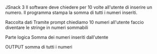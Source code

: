 JSnack 3
Il software deve chiedere per 10 volte all'utente di inserire un numero.
Il programma stampa la somma di tutti i numeri inseriti.

Raccolta dati
Tramite prompt chiediamo 10 numeri all'utente
faccio diventare le stringe in numeri sommabili

Parte logica
Somma dei numeri inseriti dall'utente

OUTPUT
somma di tutti i numeri
